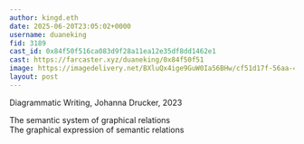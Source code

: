 ```yaml
---
author: kingd.eth
date: 2025-06-20T23:05:02+0000
username: duaneking
fid: 3189
cast_id: 0x84f50f516ca083d9f28a11ea12e35df8dd1462e1
cast: https://farcaster.xyz/duaneking/0x84f50f51
image: https://imagedelivery.net/BXluQx4ige9GuW0Ia56BHw/cf51d17f-56aa-4510-61ee-9f090e54d800/original
layout: post
---
```

Diagrammatic Writing, Johanna Drucker, 2023  
  
The semantic system of graphical relations  
The graphical expression of semantic relations  

<img src='https://imagedelivery.net/BXluQx4ige9GuW0Ia56BHw/cf51d17f-56aa-4510-61ee-9f090e54d800/original' alt='' referrerpolicy='no-referrer'/>
<img src='https://imagedelivery.net/BXluQx4ige9GuW0Ia56BHw/e8667430-5641-4010-4242-ebd51779c200/original' alt='' referrerpolicy='no-referrer'/>
<img src='https://imagedelivery.net/BXluQx4ige9GuW0Ia56BHw/219ec90e-9451-4b9c-24b6-788caeaab400/original' alt='' referrerpolicy='no-referrer'/>
<img src='https://imagedelivery.net/BXluQx4ige9GuW0Ia56BHw/31ed78d3-993b-4574-17f5-672e754d6a00/original' alt='' referrerpolicy='no-referrer'/>